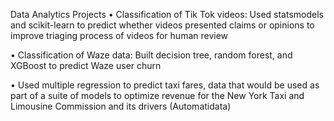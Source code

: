 Data Analytics Projects
• Classification of Tik Tok videos: Used statsmodels and scikit-learn to predict whether videos presented claims or opinions to improve triaging process of videos for human review

• Classification of Waze data: Built decision tree, random forest, and XGBoost to predict Waze user churn

• Used multiple regression to predict taxi fares, data that would be used as part of a suite of models to optimize revenue for the New York Taxi and Limousine Commission and its drivers (Automatidata)
